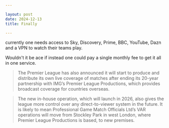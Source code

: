 ```yaml
---

layout: post
date: 2024-12-13
title: Finally

---
```


currently one needs access to Sky, Discovery, Prime, BBC, YouTube, Dazn and a VPN to watch their teams play.

Wouldn't it be ace if instead one could pay a single monthly fee to get it all in one service.


> The Premier League has also announced it will start to produce and distribute its own live coverage of matches after ending its 20-year partnership with IMG’s Premier League Productions, which provides broadcast coverage for countries overseas.

> The new in-house operation, which will launch in 2026, also gives the league more control over any direct-to-viewer system in the future. It is likely to mean Professional Game Match Officials Ltd’s VAR operations will move from Stockley Park in west London, where Premier League Productions is based, to new premises.